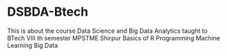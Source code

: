 # DSBDA-Btech
This is about the course Data Science and Big Data Analytics taught to BTech VIII th semester MPSTME Shirpur
Basics of R Programming
Machine Learning
Big Data 
